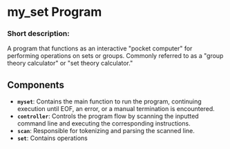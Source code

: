 # my_set Program

### Short description:
A program that functions as an interactive "pocket computer" for performing operations on sets or groups. Commonly referred to as a "group theory calculator" or "set theory calculator."

## Components

- **`myset`**: Contains the main function to run the program, continuing execution until EOF, an error, or a manual termination is encountered.
- **`controller`**: Controls the program flow by scanning the inputted command line and executing the corresponding instructions.
- **`scan`**: Responsible for tokenizing and parsing the scanned line.
- **`set`**: Contains operations
